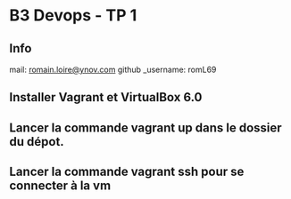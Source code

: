 # B3 Devops - TP 1
## Info
mail: romain.loire@ynov.com
github _username: romL69

## Installer Vagrant et VirtualBox 6.0
## Lancer la commande vagrant up dans le dossier du dépot.
## Lancer la commande vagrant ssh pour se connecter à la vm
